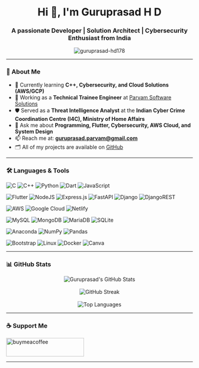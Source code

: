 <!-- Profile Header -->
<h1 align="center">Hi 👋, I'm Guruprasad H D</h1>
<h3 align="center">A passionate Developer | Solution Architect | Cybersecurity Enthusiast from India</h3>

<p align="center">
  <img src="https://komarev.com/ghpvc/?username=guruprasad-hd178&label=Profile%20views&color=0e75b6&style=flat" alt="guruprasad-hd178" />
</p>

---

### 🚀 About Me

- 🌱 Currently learning **C++, Cybersecurity, and Cloud Solutions (AWS/GCP)**
- 💼 Working as a **Technical Trainee Engineer** at [Parvam Software Solutions](https://www.parvamm.com/)
- 🛡️ Served as a **Threat Intelligence Analyst** at the **Indian Cyber Crime Coordination Centre (I4C), Ministry of Home Affairs**
- 💬 Ask me about **Programming, Flutter, Cybersecurity, AWS Cloud, and System Design**
- 📫 Reach me at: **guruprasad.parvam@gmail.com**
- 🗂️ All of my projects are available on [GitHub](https://github.com/guruprasad-hd178)

---

### 🛠️ Languages & Tools

![C](https://img.shields.io/badge/c-%2300599C.svg?style=flat&logo=c&logoColor=white)
![C++](https://img.shields.io/badge/c++-%2300599C.svg?style=flat&logo=c%2B%2B&logoColor=white)
![Python](https://img.shields.io/badge/python-3670A0?style=flat&logo=python&logoColor=ffdd54)
![Dart](https://img.shields.io/badge/dart-%230175C2.svg?style=flat&logo=dart&logoColor=white)
![JavaScript](https://img.shields.io/badge/javascript-%23323330.svg?style=flat&logo=javascript&logoColor=%23F7DF1E)

![Flutter](https://img.shields.io/badge/Flutter-%2302569B.svg?style=flat&logo=Flutter&logoColor=white)
![NodeJS](https://img.shields.io/badge/node.js-6DA55F?style=flat&logo=node.js&logoColor=white)
![Express.js](https://img.shields.io/badge/express.js-%23404d59.svg?style=flat&logo=express&logoColor=%2361DAFB)
![FastAPI](https://img.shields.io/badge/FastAPI-005571?style=flat&logo=fastapi)
![Django](https://img.shields.io/badge/django-%23092E20.svg?style=flat&logo=django&logoColor=white)
![DjangoREST](https://img.shields.io/badge/DJANGO-REST-ff1709?style=flat&logo=django&logoColor=white&color=ff1709&labelColor=gray)

![AWS](https://img.shields.io/badge/AWS-%23FF9900.svg?style=flat&logo=amazon-aws&logoColor=white)
![Google Cloud](https://img.shields.io/badge/Google%20Cloud-%234285F4.svg?style=flat&logo=google-cloud&logoColor=white)
![Netlify](https://img.shields.io/badge/netlify-%23000000.svg?style=flat&logo=netlify&logoColor=#00C7B7)

![MySQL](https://img.shields.io/badge/mysql-%2300f.svg?style=flat&logo=mysql&logoColor=white)
![MongoDB](https://img.shields.io/badge/MongoDB-%234ea94b.svg?style=flat&logo=mongodb&logoColor=white)
![MariaDB](https://img.shields.io/badge/MariaDB-003545?style=flat&logo=mariadb&logoColor=white)
![SQLite](https://img.shields.io/badge/sqlite-%2307405e.svg?style=flat&logo=sqlite&logoColor=white)

![Anaconda](https://img.shields.io/badge/Anaconda-%2344A833.svg?style=flat&logo=anaconda&logoColor=white)
![NumPy](https://img.shields.io/badge/numpy-%23013243.svg?style=flat&logo=numpy&logoColor=white)
![Pandas](https://img.shields.io/badge/pandas-%23150458.svg?style=flat&logo=pandas&logoColor=white)

![Bootstrap](https://img.shields.io/badge/bootstrap-%23563D7C.svg?style=flat&logo=bootstrap&logoColor=white)
![Linux](https://img.shields.io/badge/Linux-FCC624?style=flat&logo=linux&logoColor=black)
![Docker](https://img.shields.io/badge/docker-%230db7ed.svg?style=flat&logo=docker&logoColor=white)
![Canva](https://img.shields.io/badge/Canva-%2300C4CC.svg?style=flat&logo=Canva&logoColor=white)

---

### 📊 GitHub Stats

<div align="center">
  <img src="https://github-readme-stats.vercel.app/api?username=guruprasad-hd178&show_icons=true&theme=tokyonight" alt="Guruprasad's GitHub Stats" />
  <br><br>
  <img src="https://github-readme-streak-stats.herokuapp.com/?user=guruprasad-hd178&theme=tokyonight" alt="GitHub Streak" />
  <br><br>
  <img src="https://github-readme-stats.vercel.app/api/top-langs/?username=guruprasad-hd178&layout=compact&theme=tokyonight" alt="Top Languages" />
</div>

---

### ☕ Support Me

<p><a href="https://www.buymeacoffee.com/guruprasad"><img src="https://cdn.buymeacoffee.com/buttons/v2/default-yellow.png" height="50" width="210" alt="buymeacoffee" /></a></p>

---

<!-- 
✨ Thanks for stopping by! ✨
 -->
